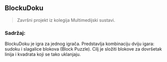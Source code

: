 ## BlockuDoku

> Završni projekt iz kolegija Multimedijski sustavi.

### Sadržaj:
BlockuDoku je igra za jednog igrača. Predstavlja kombinaciju dviju igara: sudoku i slagalice blokova (Block Puzzle). Cilj je složiti blokove za dovršetak linija i kvadrata koji se tako uklanjaju.
